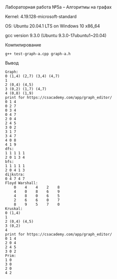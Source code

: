 Лабораторная работа №5а – Алгоритмы на графах

Kernel: 4.19.128-microsoft-standard

OS: Ubuntu 20.04.1 LTS on Windows 10 x86_64

gcc version 9.3.0 (Ubuntu 9.3.0-17ubuntu1~20.04)

Компилирование

```linux
g++ test-graph-a.cpp graph-a.h
```

Вывод

```linux
Graph:
0 (1,4) (2,7) (3,4) (4,7) 
1 
2 (0,4) (4,5) 
3 (0,2) (1,7) (4,7) 
4 (0,8) (1,9) 
print for https://csacademy.com/app/graph_editor/
0 1 4
0 2 7
0 3 4
0 4 7
2 0 4
2 4 5
3 0 2
3 1 7
3 4 7
4 0 8
4 1 9
dfs:
1 1 1 1 1 
2 0 1 3 4 
bfs:
1 1 1 1 1 
2 0 4 1 3 
dijkstra:
0 4 7 4 7 
Floyd Warshall:
    0    4    4    2    8
    4    0    8    6    9
    4    8    0    6    5
    2    6    6    0    7
    8    9    5    7    0
Kruskal:
0 (1,4) 
1 
2 (0,4) (4,5) 
3 (0,2) 
4 
print for https://csacademy.com/app/graph_editor/
0 1 4
2 0 4
2 4 5
3 0 2
Prim:
1 0
3 0
2 0
4 2
```